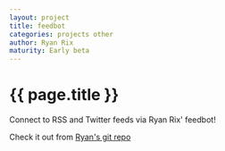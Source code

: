 ```yaml
---
layout: project
title: feedbot
categories: projects other
author: Ryan Rix
maturity: Early beta
---
```


# {{ page.title }}
Connect to RSS and Twitter feeds via Ryan Rix' feedbot!

Check it out from [Ryan's git repo](http://fort.kickass.systems:10082/cgit/personal/rrix/pub/feedbot.git/)
